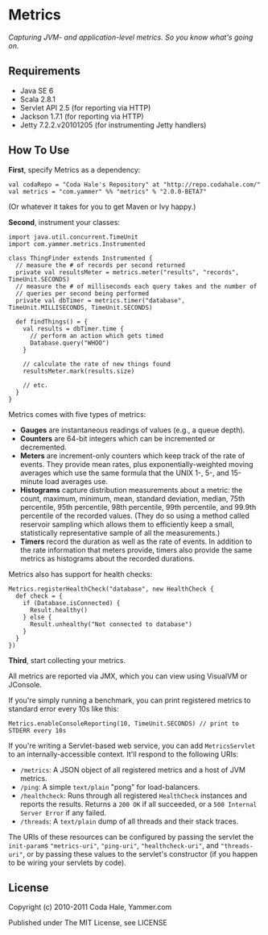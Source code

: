 Metrics
=======

*Capturing JVM- and application-level metrics. So you know what's going on.*

Requirements
------------

* Java SE 6
* Scala 2.8.1
* Servlet API 2.5 (for reporting via HTTP)
* Jackson 1.7.1 (for reporting via HTTP)
* Jetty 7.2.2.v20101205 (for instrumenting Jetty handlers)


How To Use
----------

**First**, specify Metrics as a dependency:

    val codaRepo = "Coda Hale's Repository" at "http://repo.codahale.com/"
    val metrics = "com.yammer" %% "metrics" % "2.0.0-BETA7"

(Or whatever it takes for you to get Maven or Ivy happy.)

**Second**, instrument your classes:

    import java.util.concurrent.TimeUnit
    import com.yammer.metrics.Instrumented
    
    class ThingFinder extends Instrumented {
      // measure the # of records per second returned
      private val resultsMeter = metrics.meter("results", "records", TimeUnit.SECONDS)
      // measure the # of milliseconds each query takes and the number of
      // queries per second being performed
      private val dbTimer = metrics.timer("database", TimeUnit.MILLISECONDS, TimeUnit.SECONDS)
      
      def findThings() = {
        val results = dbTimer.time {
          // perform an action which gets timed
          Database.query("WHOO")
        }
        
        // calculate the rate of new things found
        resultsMeter.mark(results.size)
        
        // etc.
      }
    }

Metrics comes with five types of metrics:

* **Gauges** are instantaneous readings of values (e.g., a queue depth).
* **Counters** are 64-bit integers which can be incremented or decremented.
* **Meters** are increment-only counters which keep track of the rate of events.
  They provide mean rates, plus exponentially-weighted moving averages which
  use the same formula that the UNIX 1-, 5-, and 15-minute load averages use.
* **Histograms** capture distribution measurements about a metric: the count,
  maximum, minimum, mean, standard deviation, median, 75th percentile, 95th
  percentile, 98th percentile, 99th percentile, and 99.9th percentile of the
  recorded values. (They do so using a method called reservoir sampling which
  allows them to efficiently keep a small, statistically representative sample
  of all the measurements.)
* **Timers** record the duration as well as the rate of events. In addition to
  the rate information that meters provide, timers also provide the same metrics
  as histograms about the recorded durations.

Metrics also has support for health checks:

    Metrics.registerHealthCheck("database", new HealthCheck {
      def check = {
        if (Database.isConnected) {
          Result.healthy()
        } else {
          Result.unhealthy("Not connected to database")
        }
      }
    })

**Third**, start collecting your metrics.

All metrics are reported via JMX, which you can view using VisualVM or JConsole.

If you're simply running a benchmark, you can print registered metrics to 
standard error every 10s like this:

    Metrics.enableConsoleReporting(10, TimeUnit.SECONDS) // print to STDERR every 10s

If you're writing a Servlet-based web service, you can add `MetricsServlet` to
an internally-accessible context. It'll respond to the following URIs:
    
* `/metrics`: A JSON object of all registered metrics and a host of JVM metrics.
* `/ping`: A simple `text/plain` "pong" for load-balancers.
* `/healthcheck`: Runs through all registered `HealthCheck` instances and 
                  reports the results. Returns a `200 OK` if all succeeded, or a
                  `500 Internal Server Error` if any failed.
* `/threads`: A `text/plain` dump of all threads and their stack traces.

The URIs of these resources can be configured by passing the servlet the
`init-param`s `"metrics-uri"`, `"ping-uri"`, `"healthcheck-uri"`, and
`"threads-uri"`, or by passing these values to the servlet's constructor
(if you happen to be wiring your servlets by code).


License
-------

Copyright (c) 2010-2011 Coda Hale, Yammer.com

Published under The MIT License, see LICENSE
